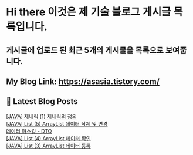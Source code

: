 # Hi there 이것은 제 기술 블로그 게시글 목록입니다.
## 게시글에 업로드 된 최근 5개의 게시물을 목록으로 보여줍니다.

## My Blog Link: https://asasia.tistory.com/

## 📕 Latest Blog Posts

<a href=https://asasia.tistory.com/85>[JAVA] 제네릭 (1) 제네릭의 정의</a></br><a href=https://asasia.tistory.com/84>[JAVA] List (5) ArrayList 데이터 삭제 및 변경</a></br><a href=https://asasia.tistory.com/83>데이터 마스킹 - DTO</a></br><a href=https://asasia.tistory.com/82>[JAVA] List (4) ArrayList 데이터 확인</a></br><a href=https://asasia.tistory.com/81>[JAVA] List (3) ArrayList 데이터 등록</a></br>